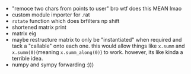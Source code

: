 - "remoce two chars from points to user" bro wtf does this MEAN lmao
- custom module importer for .rat
- `rotate` function which does brfilters np shift
- shortened matrix print
- matrix eig
- maybe restructure matrix to only be "instantiated" when required and tack a
    "callable" onto each one. this would allow things like `x.summ` and
    `x.summ(0)`(meaning `x.summ_along(0)`) to work. however, its like kinda a
    terrible idea.
- numpy and sympy forwarding :)))
